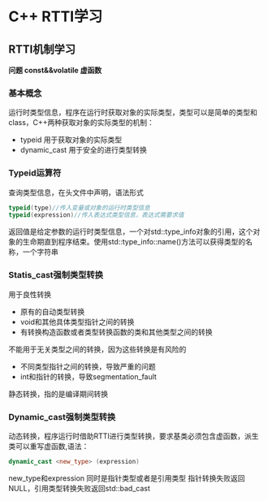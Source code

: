 # C++ RTTI学习

## RTTI机制学习

**问题 const&&volatile 虚函数**

### 基本概念

运行时类型信息，程序在运行时获取对象的实际类型，类型可以是简单的类型和class，C++两种获取对象的实际类型的机制：

* typeid 用于获取对象的实际类型
* dynamic_cast 用于安全的进行类型转换

### Typeid运算符

查询类型信息，在头文件<typeinfo>中声明，语法形式

```C++
typeid(type)//传入变量或对象的运行时类型信息
typeid(expression)//传入表达式类型信息，表达式需要求值
```

返回值是给定参数的运行时类型信息，一个对std::type_info对象的引用，这个对象的生命期直到程序结束。使用std::type_info::name()方法可以获得类型的名称，一个字符串

### Statis_cast强制类型转换

用于良性转换

* 原有的自动类型转换
* void和其他具体类型指针之间的转换
* 有转换构造函数或者类型转换函数的类和其他类型之间的转换

不能用于无关类型之间的转换，因为这些转换是有风险的

* 不同类型指针之间的转换，导致严重的问题
* int和指针的转换，导致segmentation_fault

静态转换，指的是编译期间转换

### Dynamic_cast强制类型转换

动态转换，程序运行时借助RTTI进行类型转换，要求基类必须包含虚函数，派生类可以重写虚函数,语法：

```C++
dynamic_cast <new_type> (expression)
```

new_type和expression 同时是指针类型或者是引用类型 指针转换失败返回NULL，引用类型转换失败返回std::bad_cast